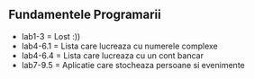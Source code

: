 ## Fundamentele Programarii
 - lab1-3 = Lost :))
 - lab4-6.1 = Lista care lucreaza cu numerele complexe
 - lab4-6.4 = Lista care lucreaza cu un cont bancar
 - lab7-9.5 = Aplicatie care stocheaza persoane si evenimente 

